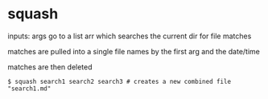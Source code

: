 squash
======

inputs: args go to a list arr which searches the current dir for file matches

matches are pulled into a single file names by the first arg and the date/time

matches are then deleted

```
$ squash search1 search2 search3 # creates a new combined file "search1.md"
```
